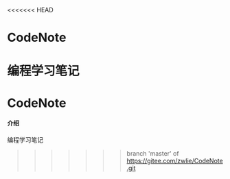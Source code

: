 <<<<<<< HEAD
# CodeNote
编程学习笔记
=======
# CodeNote

#### 介绍
编程学习笔记


>>>>>>> branch 'master' of https://gitee.com/zwlie/CodeNote.git
